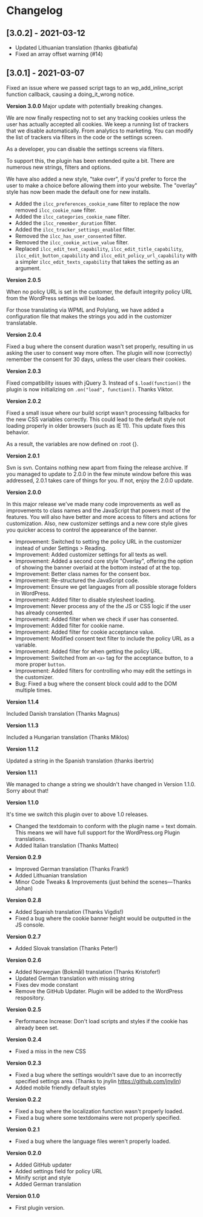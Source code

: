 # Changelog

## [3.0.2] - 2021-03-12
- Updated Lithuanian translation (thanks @batiufa)
- Fixed an array offset warning (#14)

## [3.0.1] - 2021-03-07
Fixed an issue where we passed script tags to an wp_add_inline_script function callback, causing a doing_it_wrong notice.

**Version 3.0.0**
Major update with potentially breaking changes.

We are now finally respecting not to set any tracking cookies unless the user has actually accepted all cookies. We keep a running list of trackers that we disable automatically. From analytics to marketing. You can modify the list of trackers via filters in the code or the settings screen.

As a developer, you can disable the settings screens via filters.

To support this, the plugin has been extended quite a bit. There are numerous new strings, filters and options.

We have also added a new style, "take over", if you'd prefer to force the user to make a choice before allowing them into your website. The "overlay" style has now been made the default one for new installs.

- Added the `ilcc_preferences_cookie_name` filter to replace the now removed `ilcc_cookie_name` filter.
- Added the `ilcc_categories_cookie_name` filter.
- Added the `ilcc_remember_duration` filter.
- Added the `ilcc_tracker_settings_enabled` filter.
- Removed the `ilcc_has_user_consented` filter.
- Removed the `ilcc_cookie_active_value` filter.
- Replaced `ilcc_edit_text_capability`, `ilcc_edit_title_capability`, `ilcc_edit_button_capability` and `ilcc_edit_policy_url_capability` with a simpler `ilcc_edit_texts_capability` that takes the setting as an argument.

**Version 2.0.5**

When no policy URL is set in the customer, the default integrity policy URL from the WordPress settings will be loaded.

For those translating via WPML and Polylang, we have added a configuration file that makes the strings you add in the customizer translatable.

**Version 2.0.4**

Fixed a bug where the consent duration wasn't set properly, resulting in us asking the user to consent way more often. The plugin will now (correctly) remember the consent for 30 days, unless the user clears their cookies.

**Version 2.0.3**

Fixed compatibility issues with jQuery 3.
Instead of `$.load(function()` the plugin is now initializing on `.on("load", function()`.
Thanks Viktor.

**Version 2.0.2**

Fixed a small issue where our build script wasn't processing fallbacks for the new CSS variables correctly.
This could lead to the default style not loading properly in older browsers (such as IE 11). This update fixes
this behavior.

As a result, the variables are now defined on :root {}.

**Version 2.0.1**

Svn is svn. Contains nothing new apart from fixing the release archive.
If you managed to update to 2.0.0 in the few minute window before this was
addressed, 2.0.1 takes care of things for you. If not, enjoy the 2.0.0 update.

**Version 2.0.0**

In this major release we've made many code improvements as well as improvements to class names
and the JavaScript that powers most of the features. You will also have better and more
access to filters and actions for customization. Also, new customizer settings and a new core style
gives you quicker access to control the appearance of the banner.

- Improvement: Switched to setting the policy URL in the customizer instead of under Settings > Reading.
- Improvement: Added customizer settings for all texts as well.
- Improvement: Added a second core style "Overlay", offering the option of showing the banner overlaid at the bottom instead of at the top.
- Improvement: Better class names for the consent box.
- Improvement: Re-structured the JavaScript code.
- Improvement: Ensure we get languages from all possible storage folders in WordPress.
- Improvement: Added filter to disable stylesheet loading.
- Improvement: Never process any of the the JS or CSS logic if the user has already consented.
- Improvement: Added filter when we check if user has consented.
- Improvement: Added filter for cookie name.
- Improvement: Added filter for cookie acceptance value.
- Improvement: Modified consent text filter to include the policy URL as a variable.
- Improvement: Added filter for when getting the policy URL.
- Improvement: Switched from an `<a>` tag for the acceptance button, to a more proper `button`.
- Improvement: Added filters for controlling who may edit the settings in the customizer.
- Bug: Fixed a bug where the consent block could add to the DOM multiple times.

**Version 1.1.4**

Included Danish translation (Thanks Magnus)

**Version 1.1.3**

Included a Hungarian translation (Thanks Miklos)

**Version 1.1.2**

Updated a string in the Spanish translation (thanks ibertrix)

**Version 1.1.1**

We managed to change a string we shouldn't have changed in Version 1.1.0. Sorry about that!

**Version 1.1.0**

It's time we switch this plugin over to above 1.0 releases.

- Changed the textdomain to conform with the plugin name = text domain. This means we will have full support for the WordPress.org Plugin translations.
- Added Italian translation (Thanks Matteo)

**Version 0.2.9**

- Improved German translation (Thanks Frank!)
- Added Lithuanian translation
- Minor Code Tweaks & Improvements (just behind the scenes—Thanks Johan)

**Version 0.2.8**

- Added Spanish translation (Thanks Vigdis!)
- Fixed a bug where the cookie banner height would be outputted in the JS console.

**Version 0.2.7**

- Added Slovak translation (Thanks Peter!)

**Version 0.2.6**

- Added Norwegian (Bokmål) translation (Thanks Kristofer!)
- Updated German translation with missing string
- Fixes dev mode constant
- Remove the GitHub Updater. Plugin will be added to the WordPress respository.

**Version 0.2.5**

- Performance Increase: Don't load scripts and styles if the cookie has already been set.

**Version 0.2.4**

- Fixed a miss in the new CSS

**Version 0.2.3**

- Fixed a bug where the settings wouldn't save due to an incorrectly specified settings area. (Thanks to jnylin https://github.com/jnylin)
- Added mobile friendly default styles

**Version 0.2.2**

- Fixed a bug where the localization function wasn't properly loaded.
- Fixed a bug where some textdomains were not properly specified.

**Version 0.2.1**

- Fixed a bug where the language files weren't properly loaded.

**Version 0.2.0**

- Added GitHub updater
- Added settings field for policy URL
- Minify script and style
- Added German translation

**Version 0.1.0**

- First plugin version.
